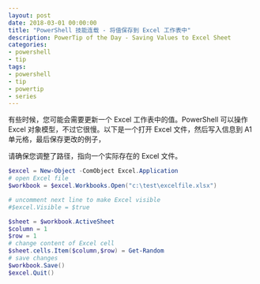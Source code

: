 ```yaml
---
layout: post
date: 2018-03-01 00:00:00
title: "PowerShell 技能连载 - 将值保存到 Excel 工作表中"
description: PowerTip of the Day - Saving Values to Excel Sheet
categories:
- powershell
- tip
tags:
- powershell
- tip
- powertip
- series
---
```

有些时候，您可能会需要更新一个 Excel 工作表中的值。PowerShell 可以操作 Excel 对象模型，不过它很慢。以下是一个打开 Excel 文件，然后写入信息到 A1 单元格，最后保存更改的例子，

请确保您调整了路径，指向一个实际存在的 Excel 文件。

```powershell
$excel = New-Object -ComObject Excel.Application
# open Excel file
$workbook = $excel.Workbooks.Open("c:\test\excelfile.xlsx")

# uncomment next line to make Excel visible
#$excel.Visible = $true

$sheet = $workbook.ActiveSheet
$column = 1
$row = 1
# change content of Excel cell
$sheet.cells.Item($column,$row) = Get-Random
# save changes
$workbook.Save()
$excel.Quit()
```

<!--本文国际来源：[Saving Values to Excel Sheet](http://community.idera.com/powershell/powertips/b/tips/posts/saving-values-to-excel-sheet)-->
